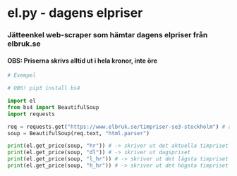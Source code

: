 # el.py - dagens elpriser
### Jätteenkel web-scraper som hämtar dagens elpriser från elbruk.se
#### OBS: Priserna skrivs alltid ut i hela kronor, inte öre

```py
# Exempel

# OBS! pip3 install bs4

import el
from bs4 import BeautifulSoup
import requests

req = requests.get("https://www.elbruk.se/timpriser-se3-stockholm") # ändra länken till ditt område
soup = BeautifulSoup(req.text, "html.parser")

print(el.get_price(soup, "hr")) # -> skriver ut det aktuella timpriset
print(el.get_price(soup, "dl")) # -> skriver ut dagspriset
print(el.get_price(soup, "l_hr")) # -> skriver ut det lägsta timpriset för dagen
print(el.get_price(soup, "h_hr")) # -> skriver ut det högsta timpriset för dagen
```